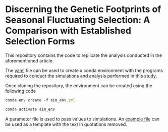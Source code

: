 
# Discerning the Genetic Footprints of Seasonal Fluctuating Selection: A Comparison with Established Selection Forms

This repository contains the code to replicate the analysis conducted in the aforementioned article. 

The [yaml](sim_env.yml) file can be used to create a conda environment with the programs required to conduct the simulations and analysis performed in this study.

Once cloning the repository, the environment can be created using the following code

```ruby
conda env create -f sim_env.yml

conda activate sim_env
```

A parameter file is used to pass values to simulations. An [example file](parameter_example.txt) can be used as a template with the text in quotations removed.

